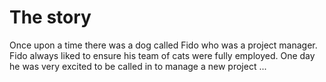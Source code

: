 # The story

Once upon a time there was a dog called Fido who was a project manager.  Fido always liked to ensure his team of cats were fully employed.  One day he was very excited to be called in to manage a new project ...
